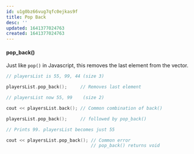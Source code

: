 ```yaml
---
id: u1g0bz66vug7qfc0ejkas9f
title: Pop Back
desc: ''
updated: 1641377024763
created: 1641377024763
---
```



#### pop_back()

Just like `pop()` in Javascript, this removes the last element from the vector. 

```cpp
// playersList is 55, 99, 44 (size 3)

playersList.pop_back();     // Removes last element

// playersList now 55, 99    (size 2)

cout << playersList.back(); // Common combination of back() 

playersList.pop_back();     // followed by pop_back()

// Prints 99. playersList becomes just 55

cout << playersList.pop_back(); // Common error 
                                // pop_back() returns void
```
